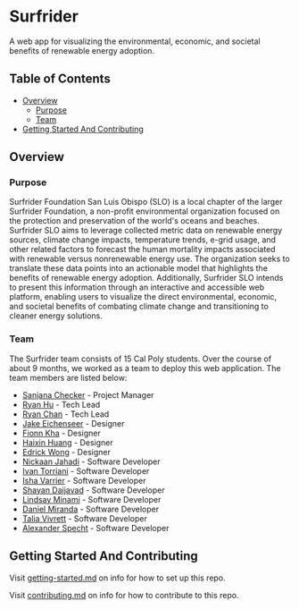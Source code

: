 # Surfrider

A web app for visualizing the environmental, economic, and societal benefits of renewable energy adoption.

## Table of Contents

- [Overview](#overview)
  - [Purpose](#purpose)
  - [Team](#team)
- [Getting Started And Contributing](#getting-started-and-contributing)

## Overview

### Purpose

Surfrider Foundation San Luis Obispo (SLO) is a local chapter of the larger Surfrider Foundation, a non-profit environmental organization focused on the protection and preservation of the world's oceans and beaches. Surfrider SLO aims to leverage collected metric data on renewable energy sources, climate change impacts, temperature trends, e-grid usage, and other related factors to forecast the human mortality impacts associated with renewable versus nonrenewable energy use. The organization seeks to translate these data points into an actionable model that highlights the benefits of renewable energy adoption. Additionally, Surfrider SLO intends to present this information through an interactive and accessible web platform, enabling users to visualize the direct environmental, economic, and societal benefits of combating climate change and transitioning to cleaner energy solutions.

### Team

The Surfrider team consists of 15 Cal Poly students. Over the course of about 9 months, we worked as a team to deploy this web application. The team members are listed below:

- [Sanjana Checker](https://www.linkedin.com/in/sanjanachecker/) - Project Manager
- [Ryan Hu](https://www.linkedin.com/in/ryan-hu/) - Tech Lead
- [Ryan Chan](https://www.linkedin.com/in/ryan-chan7/) - Tech Lead
- [Jake Eichenseer](https://www.linkedin.com/in/jake-eichenseer/) - Designer
- [Fionn Kha](https://www.linkedin.com/in/fionnkha/) - Designer
- [Haixin Huang](https://www.linkedin.com/in/haixin-huang-116799200/) - Designer
- [Edrick Wong](https://www.linkedin.com/in/edrick-wong-liang/) - Designer
- [Nickaan Jahadi](https://www.linkedin.com/in/nickaanjahadi2410/) - Software Developer
- [Ivan Torriani](https://www.linkedin.com/in/ivan-torriani-3b875a331/) - Software Developer
- [Isha Varrier](https://www.linkedin.com/in/isha-varrier/) - Software Developer
- [Shayan Daijavad](https://www.linkedin.com/in/shayan-daijavad-20b21a209/) - Software Developer
- [Lindsay Minami](https://www.linkedin.com/in/lindsay-minami) - Software Developer
- [Daniel Miranda](https://www.linkedin.com/in/daniel-miranda-98b568273/) - Software Developer
- [Talia Vivrett](https://www.linkedin.com/taliavivrett/) - Software Developer
- [Alexander Specht](https://www.linkedin.com/in/alexander-specht/) - Software Developer

## Getting Started And Contributing

Visit [getting-started.md](docs/getting-started.md) on info for how to set up this repo.

Visit [contributing.md](docs/contributing.md) on info for how to contribute to this repo.
